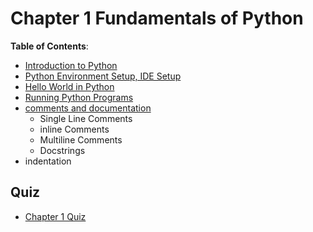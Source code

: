 # Chapter 1 Fundamentals of Python

**Table of Contents**:

- [Introduction to Python](Chapter-1.1-Basics.md)
- [Python Environment Setup, IDE Setup](Chapter-1.1-Basics.md#installing-python)
- [Hello World in Python](Chapter-1.1-Basics.md#hello-world-with-idle)
- [Running Python Programs](Chapter-1.1-Basics.md#creating-editing-and-running-python-files)
- [comments and documentation](Chapter-1.1-Basics.md#comment-lines)
  - Single Line Comments
  - inline Comments
  - Multiline Comments
  - Docstrings
- indentation

## Quiz

- [Chapter 1 Quiz](quiz)
